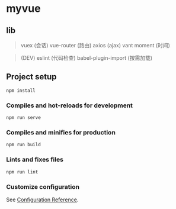 # myvue

## lib

> vuex  (会话)
> vue-router (路由)
> axios (ajax)
> vant
> moment (时间)

> (DEV)
> eslint (代码检查)
> babel-plugin-import (按需加载)

## Project setup
```
npm install
```

### Compiles and hot-reloads for development
```
npm run serve
```

### Compiles and minifies for production
```
npm run build
```

### Lints and fixes files
```
npm run lint
```

### Customize configuration
See [Configuration Reference](https://cli.vuejs.org/config/).
